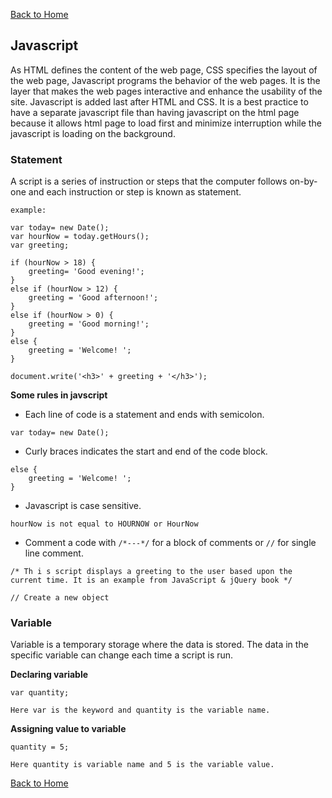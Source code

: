 [Back to Home](README.md)

## **Javascript**

As HTML defines the content of the web page, CSS specifies the layout of the web page, Javascript programs the behavior of the web pages. It is the layer that makes the web pages interactive and enhance the usability of the site. Javascript is added last after HTML and CSS. It is a best practice to have a separate javascript file than having javascript on the html page because it allows html page to load first and minimize interruption while the javascript is loading on the background.

### Statement

A script is a series of instruction or steps that the computer follows on-by-one and each instruction or step is known as statement. 

```
example:

var today= new Date();
var hourNow = today.getHours();
var greeting;

if (hourNow > 18) {
    greeting= 'Good evening!';
}
else if (hourNow > 12) {
    greeting = 'Good afternoon!';
}
else if (hourNow > 0) {
    greeting = 'Good morning!';
}
else {
    greeting = 'Welcome! ';
}

document.write('<h3>' + greeting + '</h3>'); 
```

**Some rules in javscript**

- Each line of code is a statement and ends with semicolon.

`var today= new Date();`

- Curly braces indicates the start and end of the code block.

```
else {
    greeting = 'Welcome! ';
}
```
- Javascript is case sensitive.

`hourNow is not equal to HOURNOW or HourNow`

- Comment a code with `/*---*/` for a block of comments or `//` for single line comment.

`/* Th i s script displays a greeting to
the user based upon the current time.
It is an example from JavaScript & jQuery book */`

`// Create a new object`

### Variable

Variable is a temporary storage where the data is stored. The data in the specific variable can change each time a script is run.

**Declaring variable**

```
var quantity;

Here var is the keyword and quantity is the variable name.
```

**Assigning value to variable**

```
quantity = 5;

Here quantity is variable name and 5 is the variable value.

```

[Back to Home](README.md)